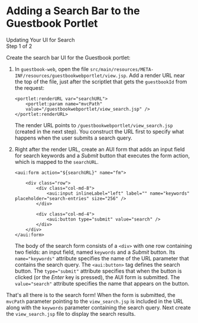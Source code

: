 # Adding a Search Bar to the Guestbook Portlet [](id=adding-a-search-bar-to-the-guestbook-portlet)

<div class="learn-path-step">
    <p>Updating Your UI for Search<br>Step 1 of 2</p>
</div>

Create the search bar UI for the Guestbook portlet:

1.  In `guestbook-web`, open the file 
    `src/main/resources/META-INF/resources/guestbookwebportlet/view.jsp`. Add a 
    render URL near the top of the file, just after the scriptlet that gets the 
    `guestbookId` from the request:

        <portlet:renderURL var="searchURL">
            <portlet:param name="mvcPath" 
            value="/guestbookwebportlet/view_search.jsp" />
        </portlet:renderURL>

    The render URL points to `/guestbookwebportlet/view_search.jsp` (created in
    the next step). You construct the URL first to specify what
    happens when the user submits a search query. 

2.  Right after the render URL, create an AUI form that adds an input field for
    search keywords and a *Submit* button that executes the form action, which
    is mapped to the `searchURL`.

        <aui:form action="${searchURL}" name="fm">

            <div class="row">
                <div class="col-md-8">
                    <aui:input inlineLabel="left" label="" name="keywords" placeholder="search-entries" size="256" />
                </div>

                <div class="col-md-4">
                    <aui:button type="submit" value="search" />
                </div>
            </div>
        </aui:form>

    The body of the search form consists of a `<div>` with one row containing
    two fields: an input field, named `keywords` and a _Submit_ button. Its
    `name="keywords"` attribute specifies the name of the URL parameter that
    contains the search query. The `<aui:button>` tag defines the search button.
    The `type="submit"` attribute specifies that when the button is clicked (or
    the *Enter* key is pressed), the AUI form is submitted. The `value="search"`
    attribute specifies the name that appears on the button. 

That's all there is to the search form! When the form is submitted, the
`mvcPath` parameter pointing to the `view_search.jsp` is included in the URL
along with the `keywords` parameter containing the search query. Next create the
`view_search.jsp` file to display the search results. 
